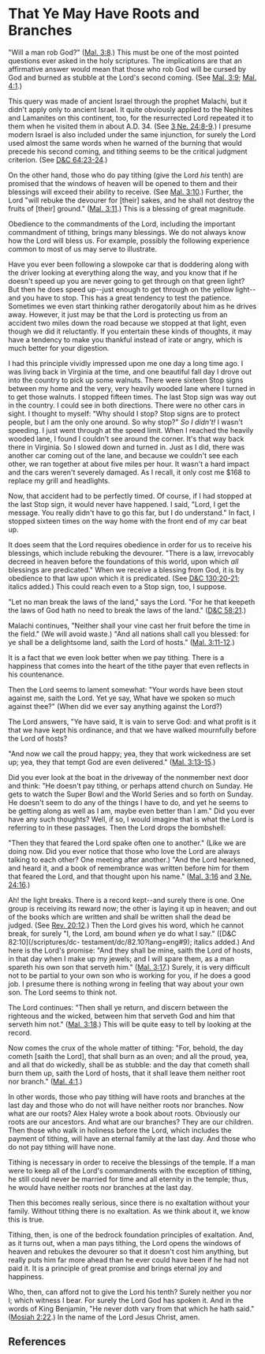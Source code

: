 # That Ye May Have Roots and Branches

"Will a man rob God?" ([Mal. 3:8](/scriptures/ot/mal/3.8?lang=eng#7).) This
must be one of the most pointed questions ever asked in the holy scriptures.
The implications are that an affirmative answer would mean that those who rob
God will be cursed by God and burned as stubble at the Lord's second coming.
(See [Mal. 3:9](/scriptures/ot/mal/3.9?lang=eng#8); [Mal.
4:1](/scriptures/ot/mal/4.1?lang=eng#0).)

This query was made of ancient Israel through the prophet Malachi, but it
didn't apply only to ancient Israel. It quite obviously applied to the
Nephites and Lamanites on this continent, too, for the resurrected Lord
repeated it to them when he visited them in about A.D. 34. (See [3 Ne.
24:8-9](/scriptures/bofm/3-ne/24.8-9?lang=eng#7).) I presume modern Israel is
also included under the same injunction, for surely the Lord used almost the
same words when he warned of the burning that would precede his second coming,
and tithing seems to be the critical judgment criterion. (See [D&amp;C
64:23-24](/scriptures/dc-testament/dc/64.23-24?lang=eng#22).)

On the other hand, those who do pay tithing (give the Lord _his_ tenth) are
promised that the windows of heaven will be opened to them and their blessings
will exceed their ability to receive. (See [Mal.
3:10](/scriptures/ot/mal/3.10?lang=eng#9).) Further, the Lord "will rebuke the
devourer for [their] sakes, and he shall not destroy the fruits of [their]
ground." ([Mal. 3:11](/scriptures/ot/mal/3.11?lang=eng#10).) This is a
blessing of great magnitude.

Obedience to the commandments of the Lord, including the important commandment
of tithing, brings many blessings. We do not always know how the Lord will
bless us. For example, possibly the following experience common to most of us
may serve to illustrate.

Have you ever been following a slowpoke car that is doddering along with the
driver looking at everything along the way, and you know that if he doesn't
speed up you are never going to get through on that green light? But then he
does speed up--just enough to get through on the yellow light--and you have to
stop. This has a great tendency to test the patience. Sometimes we even start
thinking rather derogatorily about him as he drives away. However, it just may
be that the Lord is protecting us from an accident two miles down the road
because we stopped at that light, even though we did it reluctantly. If you
entertain these kinds of thoughts, it may have a tendency to make you thankful
instead of irate or angry, which is much better for your digestion.

I had this principle vividly impressed upon me one day a long time ago. I was
living back in Virginia at the time, and one beautiful fall day I drove out
into the country to pick up some walnuts. There were sixteen Stop signs
between my home and the very, very heavily wooded lane where I turned in to
get those walnuts. I stopped fifteen times. The last Stop sign was way out in
the country. I could see in both directions. There were no other cars in
sight. I thought to myself: "Why should I stop? Stop signs are to protect
people, but I am the only one around. So why stop?" _So I didn't!_ I wasn't
speeding. I just went through at the speed limit. When I reached the heavily
wooded lane, I found I couldn't see around the corner. It's that way back
there in Virginia. So I slowed down and turned in. Just as I did, there was
another car coming out of the lane, and because we couldn't see each other, we
ran together at about five miles per hour. It wasn't a hard impact and the
cars weren't severely damaged. As I recall, it only cost me $168 to replace my
grill and headlights.

Now, that accident had to be perfectly timed. Of course, if I had stopped at
the last Stop sign, it would never have happened. I said, "Lord, I get the
message. You really didn't have to go this far, but I do understand." In fact,
I stopped sixteen times on the way home with the front end of my car beat up.

It does seem that the Lord requires obedience in order for us to receive his
blessings, which include rebuking the devourer. "There is a law, irrevocably
decreed in heaven before the foundations of this world, upon which _all_
blessings are predicated." When we receive a blessing from God, it is by
obedience to that law upon which it is predicated. (See [D&amp;C
130:20-21](/scriptures/dc-testament/dc/130.20-21?lang=eng#19); italics added.)
This could reach even to a Stop sign, too, I suppose.

"Let no man break the laws of the land," says the Lord. "For he that keepeth
the laws of God hath no need to break the laws of the land." ([D&amp;C
58:21](/scriptures/dc-testament/dc/58.21?lang=eng#20).)

Malachi continues, "Neither shall your vine cast her fruit before the time in
the field." (We will avoid waste.) "And all nations shall call you blessed:
for ye shall be a delightsome land, saith the Lord of hosts." ([Mal.
3:11-12](/scriptures/ot/mal/3.11-12?lang=eng#10).)

It is a fact that we even look better when we pay tithing. There is a
happiness that comes into the heart of the tithe payer that even reflects in
his countenance.

Then the Lord seems to lament somewhat: "Your words have been stout against
me, saith the Lord. Yet ye say, What have we spoken so much against thee?"
(When did we ever say anything against the Lord?)

The Lord answers, "Ye have said, It is vain to serve God: and what profit is
it that we have kept his ordinance, and that we have walked mournfully before
the Lord of hosts?

"And now we call the proud happy; yea, they that work wickedness are set up;
yea, they that tempt God are even delivered." ([Mal.
3:13-15](/scriptures/ot/mal/3.13-15?lang=eng#12).)

Did you ever look at the boat in the driveway of the nonmember next door and
think: "He doesn't pay tithing, or perhaps attend church on Sunday. He gets to
watch the Super Bowl and the World Series and so forth on Sunday. He doesn't
seem to do any of the things I have to do, and yet he seems to be getting
along as well as I am, maybe even better than I am." Did you ever have any
such thoughts? Well, if so, I would imagine that is what the Lord is referring
to in these passages. Then the Lord drops the bombshell:

"Then they that feared the Lord spake often one to another." (Like we are
doing now. Did you ever notice that those who love the Lord are always talking
to each other? One meeting after another.) "And the Lord hearkened, and heard
it, and a book of remembrance was written before him for them that feared the
Lord, and that thought upon his name." ([Mal.
3:16](/scriptures/ot/mal/3.16?lang=eng#15) and [3 Ne.
24:16](/scriptures/bofm/3-ne/24.16?lang=eng#15).)

Ah! the light breaks. There is a record kept--and surely there is one. One
group is receiving its reward now; the other is laying it up in heaven; and
out of the books which are written and shall be written shall the dead be
judged. (See [Rev. 20:12](/scriptures/nt/rev/20.12?lang=eng#11).) Then the
Lord gives his word, which he cannot break, for surely "I, the Lord, am bound
_when_ ye do what I say." ([D&amp;C 82:10](/scriptures/dc-
testament/dc/82.10?lang=eng#9); italics added.) And here is the Lord's
promise: "And they shall be mine, saith the Lord of hosts, in that day when I
make up my jewels; and I will spare them, as a man spareth his own son that
serveth him." ([Mal. 3:17](/scriptures/ot/mal/3.17?lang=eng#16).) Surely, it
is very difficult not to be partial to your own son who is working for you, if
he does a good job. I presume there is nothing wrong in feeling that way about
your own son. The Lord seems to think not.

The Lord continues: "Then shall ye return, and discern between the righteous
and the wicked, between him that serveth God and him that serveth him not."
([Mal. 3:18](/scriptures/ot/mal/3.18?lang=eng#17).) This will be quite easy to
tell by looking at the record.

Now comes the crux of the whole matter of tithing: "For, behold, the day
cometh [saith the Lord], that shall burn as an oven; and all the proud, yea,
and all that do wickedly, shall be as stubble: and the day that cometh shall
burn them up, saith the Lord of hosts, that it shall leave them neither root
nor branch." ([Mal. 4:1](/scriptures/ot/mal/4.1?lang=eng#0).)

In other words, those who pay tithing will have roots and branches at the last
day and those who do not will have neither roots nor branches. Now what are
our roots? Alex Haley wrote a book about roots. Obviously our roots are our
ancestors. And what are our branches? They are our children. Then those who
walk in holiness before the Lord, which includes the payment of tithing, will
have an eternal family at the last day. And those who do not pay tithing will
have none.

Tithing is necessary in order to receive the blessings of the temple. If a man
were to keep all of the Lord's commandments with the exception of tithing, he
still could never be married for time and all eternity in the temple; thus, he
would have neither roots nor branches at the last day.

Then this becomes really serious, since there is no exaltation without your
family. Without tithing there is no exaltation. As we think about it, we know
this is true.

Tithing, then, is one of the bedrock foundation principles of exaltation. And,
as it turns out, when a man pays tithing, the Lord opens the windows of heaven
and rebukes the devourer so that it doesn't cost him anything, but really puts
him far more ahead than he ever could have been if he had not paid it. It is a
principle of great promise and brings eternal joy and happiness.

Who, then, can afford not to give the Lord his tenth? Surely neither you nor
I; which witness I bear. For surely the Lord God has spoken it. And in the
words of King Benjamin, "He never doth vary from that which he hath said."
([Mosiah 2:22](/scriptures/bofm/mosiah/2.22?lang=eng#21).) In the name of the
Lord Jesus Christ, amen.

## References

